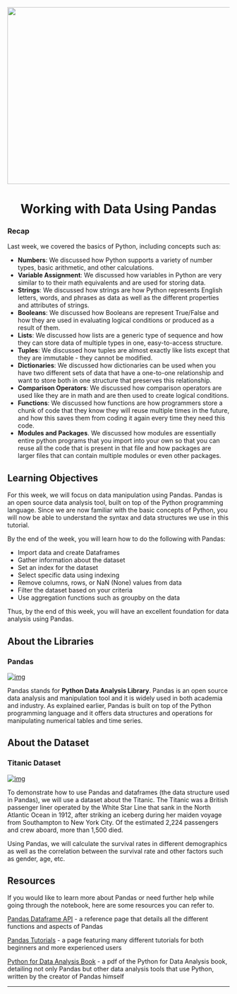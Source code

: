 <p align="center">
<img src="https://github.com/bitprj/BitU-3WBootCamp/blob/Narae/Week%202%20-%20Working%20with%20Data%20using%20Pandas/images/DataManipulationGraphic.jfif" width="640" height="400">
 </p>


# <div align="center"> Working with Data Using Pandas </div>

### Recap

Last week, we covered the basics of Python, including concepts such as: 

- **Numbers**: We discussed how Python supports a variety of number types, basic arithmetic, and other calculations. 
- **Variable Assignment**: We discussed how variables in Python are very similar to to their math equivalents and are used for storing data.
- **Strings**: We discussed how strings are how Python represents English letters, words, and phrases as data as well as the different properties and attributes of strings.
- **Booleans**: We discussed how Booleans are represent True/False and how they are used in evaluating logical conditions or produced as a result of them.
- **Lists**: We discussed how lists are a generic type of sequence and how they can store data of multiple types in one, easy-to-access structure.
- **Tuples**:  We discussed how tuples are almost exactly like lists except that they are immutable - they cannot be modified.
- **Dictionaries**: We discussed how dictionaries can be used when you have two different sets of data that have a one-to-one relationship and want to store both in one structure that preserves this relationship.
- **Comparison Operators**: We discussed how comparison operators are used like they are in math and are then used to create logical conditions.
- **Functions**: We discussed how functions are how programmers store a chunk of code that they know they will reuse multiple times in the future, and how this saves them from coding it again every time they need this code.
- **Modules and Packages**. We discussed how modules are essentially entire python programs that you import into your own so that you can reuse all the code that is present in that file and how packages are larger files that can contain multiple modules or even other packages.

## Learning Objectives

For this week, we will focus on data manipulation using Pandas. Pandas is an open source data analysis tool, built on top of the Python programming language. Since we are now familiar with the basic concepts of Python, you will now be able to understand the syntax and data structures we use in this tutorial.

By the end of the week, you will learn how to do the following with Pandas:

- Import data and create Dataframes
- Gather information about the dataset
- Set an index for the dataset
- Select specific data using indexing
- Remove columns, rows, or NaN (None) values from data
- Filter the dataset based on your criteria
- Use aggregation functions such as groupby on the data

Thus, by the end of this week, you will have an excellent foundation for data analysis using Pandas. 

## About the Libraries

### Pandas

[![img](https://github.com/bitprj/DigitalHistory/raw/Narae/Week3-Introduction-to-Open-Data-Importing-Data-and-Basic-Data-Wrangling/assets/icons/pandas.png?raw=1)](https://github.com/bitprj/DigitalHistory/blob/Narae/Week3-Introduction-to-Open-Data-Importing-Data-and-Basic-Data-Wrangling/assets/icons/pandas.png?raw=1)

Pandas stands for **Python Data Analysis Library**. Pandas is an open source data analysis and manipulation tool and it is widely used in both academia and industry.  As explained earlier, Pandas is built on top of the Python programming language and it offers data structures and operations for manipulating numerical tables and time series.

## About the Dataset

### Titanic Dataset

[![img](https://github.com/bitprj/DigitalHistory/raw/Narae/Week3-Introduction-to-Open-Data-Importing-Data-and-Basic-Data-Wrangling/assets/icons/titanic.png?raw=1)](https://github.com/bitprj/DigitalHistory/blob/Narae/Week3-Introduction-to-Open-Data-Importing-Data-and-Basic-Data-Wrangling/assets/icons/titanic.png?raw=1)

To demonstrate how to use Pandas and dataframes (the data structure used in Pandas), we will use a dataset about the Titanic. The Titanic was a British passenger liner operated by the White Star Line that sank in the North Atlantic Ocean in 1912, after striking an iceberg during her maiden voyage from Southampton to New York City. Of the estimated 2,224 passengers and crew aboard, more than 1,500 died. 

Using Pandas, we will calculate the survival rates in different demographics as well as the correlation between the survival rate and other factors such as gender, age, etc. 

## Resources

If you would like to learn more about Pandas or need further help while going through the notebook, here are some resources you can refer to.

[Pandas Dataframe API](https://pandas.pydata.org/pandas-docs/stable/reference/api/pandas.DataFrame.html) - a reference page that details all the different functions and aspects of Pandas

[Pandas Tutorials](https://pandas.pydata.org/pandas-docs/version/0.15/tutorials.html) - a page featuring many different tutorials for both beginners and more experienced users

[Python for Data Analysis Book](https://www.programmer-books.com/wp-content/uploads/2019/04/Python-for-Data-Analysis-2nd-Edition.pdf) - a pdf of the Python for Data Analysis book, detailing not only Pandas but other data analysis tools that use Python, written by the creator of Pandas himself

------

